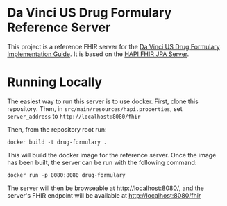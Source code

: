 # Da Vinci US Drug Formulary Reference Server

This project is a reference FHIR server for the [Da Vinci US Drug Formulary
Implementation
Guide](http://build.fhir.org/ig/HL7/davinci-pdex-formulary/index.html). It is
based on the [HAPI FHIR JPA
Server](https://github.com/hapifhir/hapi-fhir-jpaserver-starter).

# Running Locally

The easiest way to run this server is to use docker. First, clone this
repository. Then, in `src/main/resources/hapi.properties`, set `server_address`
to `http://localhost:8080/fhir`

Then, from the repository root run:

```
docker build -t drug-formulary .
```

This will build the docker image for the reference server. Once the image has
been built, the server can be run with the following command:

```
docker run -p 8080:8080 drug-formulary
```

The server will then be browseable at
[http://localhost:8080/](http://localhost:8080/), and the
server's FHIR endpoint will be available at
[http://localhost:8080/fhir](http://localhost:8080/fhir)
